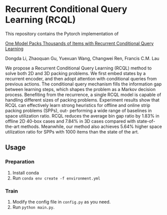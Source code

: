# Recurrent Conditional Query Learning (RCQL)
This repository contains the Pytorch implementation of

[One Model Packs Thousands of Items with Recurrent Conditional Query Learning](https://www.sciencedirect.com/science/article/pii/S095070512100945X)

Dongda Li, Zhaoquan Gu, Yuexuan Wang, Changwei Ren, Francis C.M. Lau

We propose a Recurrent Conditional Query Learning (RCQL) method to solve both 2D and 3D packing problems. We first embed states by a recurrent encoder, and then adopt attention with conditional queries from previous actions. The conditional query mechanism fills the information gap between learning steps, which shapes the problem as a Markov decision process. Benefiting from the recurrence, a single RCQL model is capable of handling different sizes of packing problems. Experiment results show that RCQL can effectively learn strong heuristics for offline and online strip packing problems (SPPs), out- performing a wide range of baselines in space utilization ratio. RCQL reduces the average bin gap ratio by 1.83% in offline 2D 40-box cases and 7.84% in 3D cases compared with state-of-the-art methods. Meanwhile, our method also achieves 5.64% higher space utilization ratio for SPPs with 1000 items than the state of the art.

## Usage

### Preparation

1. Install conda
2. Run `conda env create -f environment.yml`

### Train

1. Modify the config file in `config.py` as you need.
2. Run `python main.py`.
